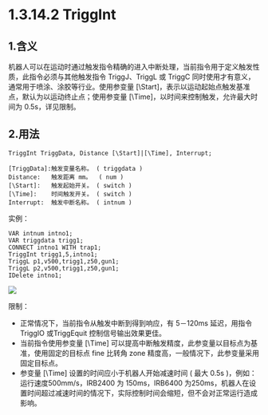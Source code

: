 # 1.3.14.2 TriggInt

## 1.含义

机器人可以在运动时通过触发指令精确的进入中断处理，当前指令用于定义触发性质，此指令必须与其他触发指令 TriggJ、TriggL 或 TriggC 同时使用才有意义，通常用于喷涂、涂胶等行业。使用参变量 [\Start]，表示以运动起始点触发基准点，默认为以运动终止点；使用参变量 [\Time]，以时间来控制触发，允许最大时间为 0.5s，详见限制。

## 2.用法

```
TriggInt TriggData, Distance [\Start]|[\Time], Interrupt;

[TriggData]:触发变量名称。	( triggdata ) 
Distance:	触发距离 mm。  ( num ) 
[\Start]:	触发起始开关。	( switch ) 
[\Time]:	时间触发开关。	( switch ) 
Interrupt:	触发中断名称。	( intnum )
```

实例：

```
VAR intnum intno1;
VAR triggdata trigg1;
CONNECT intno1 WITH trap1;
TriggInt trigg1,5,intno1;
TriggL p1,v500,trigg1,z50,gun1;
TriggL p2,v500,trigg1,z50,gun1;
IDelete intno1;
```

![](picture\triggint.png)

限制：

- 正常情况下，当前指令从触发中断到得到响应，有 5－120ms 延迟，用指令 TriggIO 或TriggEquit 控制信号输出效果更佳。
- 当前指令使用参变量 [\Time] 可以提高中断触发精度，此参变量以目标点为基准，使用固定的目标点 fine 比转角 zone 精度高，一般情况下，此参变量采用固定目标点。
- 参变量 [\Time] 设置的时间应小于机器人开始减速时间 ( 最大 0.5s )，例如：运行速度500mm/s，IRB2400 为 150ms，IRB6400 为250ms，机器人在设置时间超过减速时间的情况下，实际控制时间会缩短，但不会对正常运行造成影响。